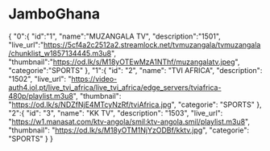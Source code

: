 # JamboGhana
{
  "0":{
  "id":"1",
  "name":"MUZANGALA TV",
  "description":"1501",
  "live_url":"https://5cf4a2c2512a2.streamlock.net/tvmuzangala/tvmuzangala/chunklist_w1857134445.m3u8",
  "thumbnail":"https://od.lk/s/M18yOTEwMzA1NThf/muzangalatv.jpeg",
  "categorie":"SPORTS"
  },
  "1":{
  "id": "2",
  "name": "TVI AFRICA",
  "description": "1502",
  "live_url": "https://video-auth4.iol.pt/live_tvi_africa/live_tvi_africa/edge_servers/tviafrica-480p/playlist.m3u8",
  "thumbnail": "https://od.lk/s/NDZfNjE4MTcyNzRf/tviAfrica.jpg",
  "categorie": "SPORTS"
  },
  "2":{
  "id": "3",
  "name": "KK TV",
  "description": "1503",
  "live_url": "https://w1.manasat.com/ktv-angola/smil:ktv-angola.smil/playlist.m3u8",
  "thumbnail": "https://od.lk/s/M18yOTM1NjYzODBf/kktv.jpg",
  "categorie": "SPORTS"
  }
}
